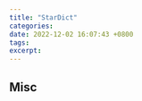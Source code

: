 ```yaml
---
title: "StarDict"
categories: 
date: 2022-12-02 16:07:43 +0800
tags: 
excerpt: 
---
```













## Misc



